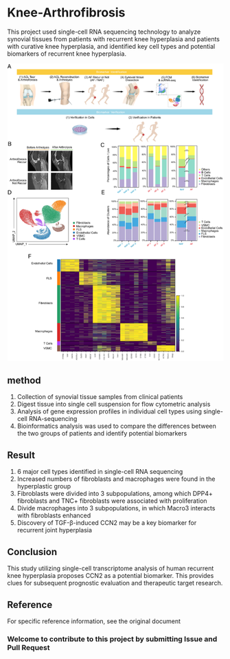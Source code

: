 # Knee-Arthrofibrosis
This project used single-cell RNA sequencing technology to analyze synovial tissues from patients with recurrent knee hyperplasia and patients with curative knee hyperplasia, and identified key cell types and potential biomarkers of recurrent knee hyperplasia.

![Alt Text](./pic.png)

## method
1. Collection of synovial tissue samples from clinical patients
2. Digest tissue into single cell suspension for flow cytometric analysis
3. Analysis of gene expression profiles in individual cell types using single-cell RNA-sequencing
4. Bioinformatics analysis was used to compare the differences between the two groups of patients and identify potential biomarkers

## Result
1. 6 major cell types identified in single-cell RNA sequencing
2. Increased numbers of fibroblasts and macrophages were found in the hyperplastic group
3. Fibroblasts were divided into 3 subpopulations, among which DPP4+ fibroblasts and TNC+ fibroblasts were associated with proliferation
4. Divide macrophages into 3 subpopulations, in which Macro3 interacts with fibroblasts enhanced
5. Discovery of TGF-β-induced CCN2 may be a key biomarker for recurrent joint hyperplasia

## Conclusion
This study utilizing single-cell transcriptome analysis of human recurrent knee hyperplasia proposes CCN2 as a potential biomarker. This provides clues for subsequent prognostic evaluation and therapeutic target research.

## Reference
For specific reference information, see the original document

### Welcome to contribute to this project by submitting Issue and Pull Request

